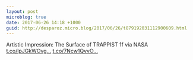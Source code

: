 ```yaml
---
layout: post
microblog: true
date: 2017-06-26 14:18 +1000
guid: http://desparoz.micro.blog/2017/06/26/t879192031112900609.html
---
```

Artistic Impression: The Surface of TRAPPIST 1f   via NASA [t.co/lpJGkWOvg...](https://t.co/lpJGkWOvgh) [t.co/7Ncw1QvvO...](https://t.co/7Ncw1QvvOD)
